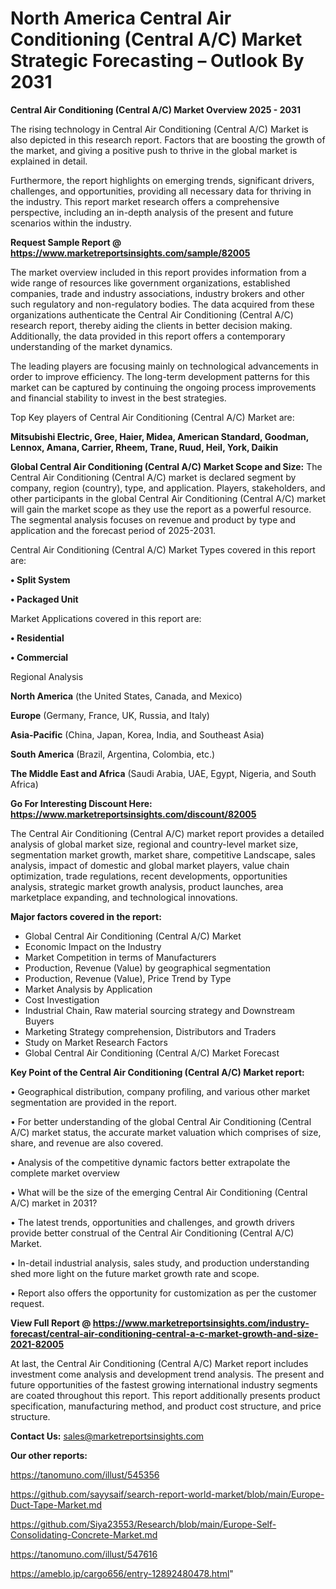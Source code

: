 # North America Central Air Conditioning (Central A/C) Market Strategic Forecasting – Outlook By 2031

<Strong> Central Air Conditioning (Central A/C) Market Overview 2025 - 2031</strong>

The rising technology in Central Air Conditioning (Central A/C) Market is also depicted in this research report. Factors that are boosting the growth of the market, and giving a positive push to thrive in the global market is explained in detail.

Furthermore, the report highlights on emerging trends, significant drivers, challenges, and opportunities, providing all necessary data for thriving in the industry. This report market research offers a comprehensive perspective, including an in-depth analysis of the present and future scenarios within the industry.

<strong>Request Sample Report @ <a href=https://www.marketreportsinsights.com/sample/82005>https://www.marketreportsinsights.com/sample/82005</a></strong>

The market overview included in this report provides information from a wide range of resources like government organizations, established companies, trade and industry associations, industry brokers and other such regulatory and non-regulatory bodies. The data acquired from these organizations authenticate the Central Air Conditioning (Central A/C) research report, thereby aiding the clients in better decision making. Additionally, the data provided in this report offers a contemporary understanding of the market dynamics.

The leading players are focusing mainly on technological advancements in order to improve efficiency. The long-term development patterns for this market can be captured by continuing the ongoing process improvements and financial stability to invest in the best strategies.

Top Key players of Central Air Conditioning (Central A/C) Market are:

<strong>Mitsubishi Electric, Gree, Haier, Midea, American Standard, Goodman, Lennox, Amana, Carrier, Rheem, Trane, Ruud, Heil, York, Daikin</strong>

<strong><b>Global Central Air Conditioning (Central A/C) Market Scope and Size:</b></strong>
The Central Air Conditioning (Central A/C) market is declared segment by company, region (country), type, and application. Players, stakeholders, and other participants in the global Central Air Conditioning (Central A/C) market will gain the market scope as they use the report as a powerful resource. The segmental analysis focuses on revenue and product by type and application and the forecast period of 2025-2031.

Central Air Conditioning (Central A/C) Market Types covered in this report are:

<strong>• Split System

• Packaged Unit</strong>

Market Applications covered in this report are:

<strong>• Residential

• Commercial</strong> 

Regional Analysis

<strong>North America</strong> (the United States, Canada, and Mexico)

<strong>Europe</strong> (Germany, France, UK, Russia, and Italy)

<strong>Asia-Pacific</strong> (China, Japan, Korea, India, and Southeast Asia)

<strong>South America</strong> (Brazil, Argentina, Colombia, etc.)

<strong>The Middle East and Africa</strong> (Saudi Arabia, UAE, Egypt, Nigeria, and South Africa)

<strong>Go For Interesting Discount Here: <a href=https://www.marketreportsinsights.com/discount/82005>https://www.marketreportsinsights.com/discount/82005</a></strong>

The Central Air Conditioning (Central A/C) market report provides a detailed analysis of global market size, regional and country-level market size, segmentation market growth, market share, competitive Landscape, sales analysis, impact of domestic and global market players, value chain optimization, trade regulations, recent developments, opportunities analysis, strategic market growth analysis, product launches, area marketplace expanding, and technological innovations.

<strong><b>Major factors covered in the report:</b></strong>
<ul>
  <li>Global Central Air Conditioning (Central A/C) Market </li>
  <li>Economic Impact on the Industry</li>
  <li>Market Competition in terms of Manufacturers</li>
  <li>Production, Revenue (Value) by geographical segmentation</li>
  <li>Production, Revenue (Value), Price Trend by Type</li>
  <li>Market Analysis by Application</li>
  <li>Cost Investigation</li>
  <li>Industrial Chain, Raw material sourcing strategy and Downstream Buyers</li>
  <li>Marketing Strategy comprehension, Distributors and Traders</li>
  <li>Study on Market Research Factors</li>
  <li>Global Central Air Conditioning (Central A/C) Market Forecast</li>
</ul>

<strong><b>Key Point of the Central Air Conditioning (Central A/C) Market report:</b></strong>

• Geographical distribution, company profiling, and various other market segmentation are provided in the report.

• For better understanding of the global Central Air Conditioning (Central A/C) market status, the accurate market valuation which comprises of size, share, and revenue are also covered.

• Analysis of the competitive dynamic factors better extrapolate the complete market overview

• What will be the size of the emerging Central Air Conditioning (Central A/C) market in 2031?

• The latest trends, opportunities and challenges, and growth drivers provide better construal of the Central Air Conditioning (Central A/C) Market.

• In-detail industrial analysis, sales study, and production understanding shed more light on the future market growth rate and scope.

• Report also offers the opportunity for customization as per the customer request.

<strong><b>View Full Report @ <a href=https://www.marketreportsinsights.com/industry-forecast/central-air-conditioning-central-a-c-market-growth-and-size-2021-82005>https://www.marketreportsinsights.com/industry-forecast/central-air-conditioning-central-a-c-market-growth-and-size-2021-82005</a></b></strong>


At last, the Central Air Conditioning (Central A/C) Market report includes investment come analysis and development trend analysis. The present and future opportunities of the fastest growing international industry segments are coated throughout this report. This report additionally presents product specification, manufacturing method, and product cost structure, and price structure.

<strong>Contact Us:</strong>
sales@marketreportsinsights.com

<strong>Our other reports:</strong>

<a href=https://tanomuno.com/illust/545356>https://tanomuno.com/illust/545356</a>

<a href=https://github.com/sayysaif/search-report-world-market/blob/main/Europe-Duct-Tape-Market.md>https://github.com/sayysaif/search-report-world-market/blob/main/Europe-Duct-Tape-Market.md</a>

<a href=https://github.com/Siya23553/Research/blob/main/Europe-Self-Consolidating-Concrete-Market.md>https://github.com/Siya23553/Research/blob/main/Europe-Self-Consolidating-Concrete-Market.md</a>

<a href=https://tanomuno.com/illust/547616>https://tanomuno.com/illust/547616</a>

<a href=https://ameblo.jp/cargo656/entry-12892480478.html>https://ameblo.jp/cargo656/entry-12892480478.html</a>"
